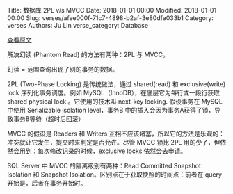 Title: 数据库 2PL v/s MVCC
Date: 2018-01-01 00:00
Modified: 2018-01-01 00:00
Slug: verses/afee000f-71c7-4898-b2af-3e80dfe033b1
Category: verses
Authors: Ju Lin
verse_category: Database

[查看原文](https://vladmihalcea.com/2017/01/31/a-beginners-guide-to-the-phantom-read-anomaly-and-how-it-differs-between-2pl-and-mvcc/)

解决幻读 (Phantom Read) 的方法有两种：2PL 与 MVCC。

幻读 = 范围查询出现了别的事务的数据。

2PL (Two-Phase Locking) 是传统做法，通过 shared(read) 和 exclusive(write) lock 序列化事务调度。例如 MySQL（InnoDB），在底层它为每行或一段行获取 shared physical lock 。它使用的技术叫 next-key locking. 假设事务在 MySQL 中使用 Serializable isolation level，事务B 中的插入会因为事务A获得了锁，导致事务B等待（超时后回滚）

MVCC 的假设是 Readers 和 Writers 互相不应该堵塞，所以它的方法是乐观的：冲突就让它发生，提交时来判定是否允许。尽管 MVCC 锁比 2PL 用的少了，但依然会用到：每次修改记录的时候，exclusive locks 依然会去申请。

SQL Server 中 MVCC 的隔离级别有两种：Read Committed Snapshot Isolation 和 Snapshot Isolation。区别点在于获取快照的时间点：前者在 query 开始是，后者在事务开始时。


